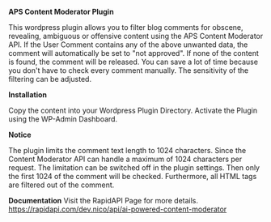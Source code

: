 **APS Content Moderator Plugin**

This wordpress plugin allows you to filter blog comments for obscene, revealing, ambiguous or offensive content using the APS Content Moderator API.
If the User Comment contains any of the above unwanted data, the comment will automatically be set to "not approved". If none of the content is found, the comment will be released. You can save a lot of time because you don't have to check every comment manually.
The sensitivity of the filtering can be adjusted.

**Installation**

Copy the content into your Wordpress Plugin Directory. Activate the Plugin using the WP-Admin Dashboard.

**Notice**

The plugin limits the comment text length to 1024 characters. Since the Content Moderator API can handle a maximum of 1024 characters per request. The limitation can be switched off in the plugin settings. Then only the first 1024 of the comment will be checked.
Furthermore, all HTML tags are filtered out of the comment.


**Documentation**
Visit the RapidAPI Page for more details. https://rapidapi.com/dev.nico/api/ai-powered-content-moderator
